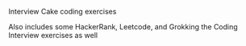 Interview Cake coding exercises

Also includes some HackerRank, Leetcode, and Grokking the Coding Interview exercises as well
